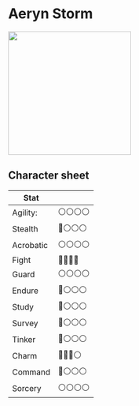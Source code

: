 # Aeryn Storm

<img src="https://user-images.githubusercontent.com/732505/228375173-3b7775e0-afe0-440a-bfaf-d33c30124518.png" width=250 />

## Character sheet

| Stat      |              |
| --------- | ------------ |
| Agility:  | ⚪️⚪️⚪️⚪️ |
| Stealth   | 🔴⚪️⚪️⚪️  |
| Acrobatic | ⚪️⚪️⚪️⚪️ |
| Fight     | 🔴🔴🔴🔴     |
| Guard     | ⚪️⚪️⚪️⚪️ |
| Endure    | 🔴⚪️⚪️⚪️  |
| Study     | 🔴⚪️⚪️⚪️  |
| Survey    | 🔴⚪️⚪️⚪️  |
| Tinker    | 🔴⚪️⚪️⚪️  |
| Charm     | 🔴🔴🔴⚪️    |
| Command   | 🔴⚪️⚪️⚪️  |
| Sorcery   | ⚪️⚪️⚪️⚪️ |

